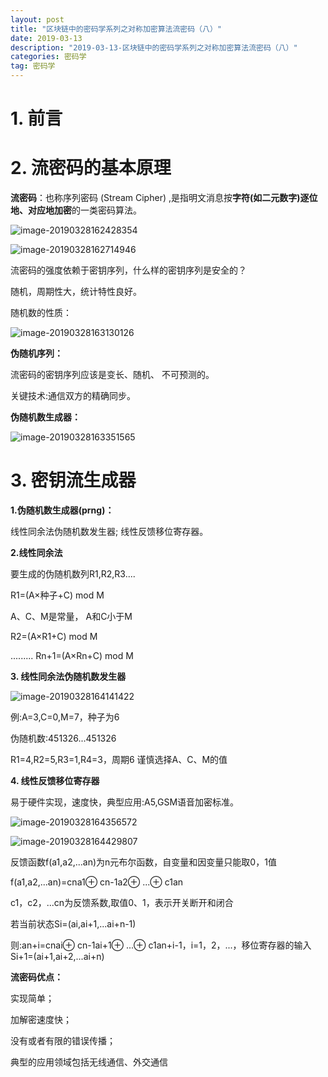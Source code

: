 ```yaml
---
layout: post
title: "区块链中的密码学系列之对称加密算法流密码（八）"
date: 2019-03-13 
description: "2019-03-13-区块链中的密码学系列之对称加密算法流密码（八）"
categories: 密码学
tag: 密码学
---  
```

# 1. 前言



# 2. 流密码的基本原理

**流密码**：也称序列密码 (Stream Cipher) ,是指明文消息按**字符(如二元数字)逐位地、对应地加密**的一类密码算法。

![image-20190328162428354](https://ws3.sinaimg.cn/large/006tKfTcly1g1il51nd1aj31fe08q421.jpg)

![image-20190328162714946](https://ws2.sinaimg.cn/large/006tKfTcly1g1il7wrl47j30os06ajt5.jpg)



流密码的强度依赖于密钥序列，什么样的密钥序列是安全的？

随机，周期性大，统计特性良好。



随机数的性质：

![image-20190328163130126](https://ws2.sinaimg.cn/large/006tKfTcly1g1ilcerz4sj30ra0n0dp8.jpg)



**伪随机序列：**

流密码的密钥序列应该是变长、随机、 不可预测的。 

关键技术:通信双方的精确同步。

**伪随机数生成器：**

![image-20190328163351565](https://ws3.sinaimg.cn/large/006tKfTcly1g1ilesge66j30ow0e6wib.jpg)

# 3. **密钥流生成器**

**1.伪随机数生成器(prng)：**

线性同余法伪随机数发生器;
线性反馈移位寄存器。

**2.线性同余法**

要生成的伪随机数列R1,R2,R3.... 

R1=(A×种子+C) mod M 

A、C、M是常量， A和C小于M

 R2=(A×R1+C) mod M 

......... Rn+1=(A×Rn+C) mod M 

**3. 线性同余法伪随机数发生器**

![image-20190328164141422](https://ws2.sinaimg.cn/large/006tKfTcly1g1ilmxjfi5j30ti0dwju7.jpg)



例:A=3,C=0,M=7，种子为6 

伪随机数:451326...451326 

R1=4,R2=5,R3=1,R4=3，周期6 谨慎选择A、C、M的值 

**4. 线性反馈移位寄存器**

易于硬件实现，速度快，典型应用:A5,GSM语音加密标准。

![image-20190328164356572](https://ws2.sinaimg.cn/large/006tKfTcly1g1ilpa97enj30r607o76r.jpg)



![image-20190328164429807](https://ws1.sinaimg.cn/large/006tKfTcly1g1ilpuk888j30v2092wik.jpg)



反馈函数f(a1,a2,...an)为n元布尔函数，自变量和因变量只能取0，1值

 f(a1,a2,...an)=cna1⊕ cn-1a2⊕ ...⊕ c1an 

c1，c2，...cn为反馈系数,取值0、1，表示开关断开和闭合 

若当前状态Si=(ai,ai+1,...ai+n-1) 

则:an+i=cnai⊕ cn-1ai+1⊕ ...⊕ c1an+i-1，i=1，2，...，移位寄存器的输入 Si+1=(ai+1,ai+2,...ai+n) 

**流密码优点：**

实现简单；

加解密速度快；

 没有或者有限的错误传播；

典型的应用领域包括无线通信、外交通信







